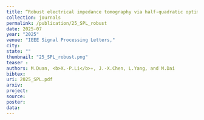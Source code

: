```yaml
---
title: “Robust electrical impedance tomography via half-quadratic optimization"
collection: journals
permalink: /publication/25_SPL_robust
date: 2025-07
year: "2025"
venue: "IEEE Signal Processing Letters,"
city: 
state: ""
thumbnail: "25_SPL_robust.png"
teaser : 
authors: M.Duan, <b>X.-P.Li</b>∗, J.-X.Chen, L.Yang, and M.Dai
bibtex: 
uri: 2025_SPL.pdf
arxiv: 
project: 
source: 
poster: 
data:
---
```



